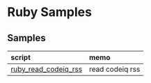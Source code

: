 # Ruby Samples
## Samples

|script|memo|
|:--|:--|
|[ruby_read_codeiq_rss](ruby_read_codeiq_rss)|read codeiq rss|
